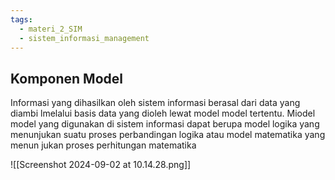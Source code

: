 ```yaml
---
tags:
  - materi_2_SIM
  - sistem_informasi_management
---
```

## Komponen Model

Informasi yang dihasilkan oleh sistem informasi berasal dari data yang diambi lmelalui basis data yang dioleh lewat model model tertentu. Miodel model yang digunakan di sistem informasi dapat berupa model logika yang menunjukan suatu proses perbandingan logika atau model matematika yang menun jukan proses perhitungan matematika

![[Screenshot 2024-09-02 at 10.14.28.png]]


